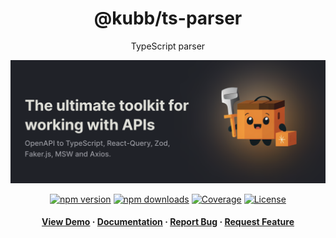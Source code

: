 <div align="center">

<!-- <img src="assets/logo.png" alt="logo" width="200" height="auto" /> -->
<h1>@kubb/ts-parser</h1>

<p>
   TypeScript parser
  </p>
  <img src="https://raw.githubusercontent.com/kubb-labs/kubb/main/assets/banner.png" alt="logo"  height="auto" />

[![npm version][npm-version-src]][npm-version-href]
[![npm downloads][npm-downloads-src]][npm-downloads-href]
[![Coverage][coverage-src]][coverage-href]
[![License][license-src]][license-href]

<!-- ALL-CONTRIBUTORS-BADGE:START - Do not remove or modify this section -->
<!-- ALL-CONTRIBUTORS-BADGE:END -->
</p>

<h4>
    <a href="https://codesandbox.io/s/github/kubb-labs/kubb/tree/alpha/examples/typescript" target="_blank">View Demo</a>
    <span> · </span>
      <a href="https://kubb.dev/" target="_blank">Documentation</a>
    <span> · </span>
      <a href="https://github.com/kubb-labs/kubb/issues/" target="_blank">Report Bug</a>
    <span> · </span>
      <a href="https://github.com/kubb-labs/kubb/issues/" target="_blank">Request Feature</a>
  </h4>
</div>
<!-- Badges -->

[npm-version-src]: https://img.shields.io/npm/v/@kubb/ts-parser?flat&colorA=18181B&colorB=f58517
[npm-version-href]: https://npmjs.com/package/@kubb/ts-parser
[npm-downloads-src]: https://img.shields.io/npm/dm/@kubb/ts-parser?flat&colorA=18181B&colorB=f58517
[npm-downloads-href]: https://npmjs.com/package/@kubb/ts-parser
[license-src]: https://img.shields.io/github/license/kubb-labs/kubb.svg?flat&colorA=18181B&colorB=f58517
[license-href]: https://github.com/kubb-labs/kubb/blob/main/LICENSE
[build-src]: https://img.shields.io/github/actions/workflow/status/kubb-labs/kubb/ci.yaml?style=flat&colorA=18181B&colorB=f58517
[build-href]: https://www.npmjs.com/package/@kubb/ts-parser
[minified-src]: https://img.shields.io/bundlephobia/min/@kubb/ts-parser?style=flat&colorA=18181B&colorB=f58517
[minified-href]: https://www.npmjs.com/package/@kubb/ts-parser
[coverage-src]: https://img.shields.io/codecov/c/github/kubb-labs/kubb?style=flat&colorA=18181B&colorB=f58517
[coverage-href]: https://www.npmjs.com/package/@kubb/ts-parser
